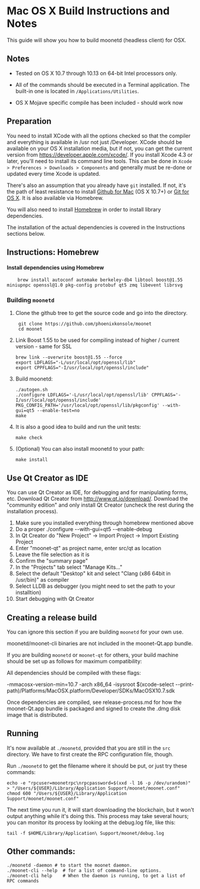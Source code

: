 Mac OS X Build Instructions and Notes
====================================
This guide will show you how to build moonetd (headless client) for OSX.

Notes
-----

* Tested on OS X 10.7 through 10.13 on 64-bit Intel processors only.

* All of the commands should be executed in a Terminal application. The
built-in one is located in `/Applications/Utilities`.

* OS X Mojave specific compile has been included - should work now

Preparation
-----------

You need to install XCode with all the options checked so that the compiler
and everything is available in /usr not just /Developer. XCode should be
available on your OS X installation media, but if not, you can get the
current version from https://developer.apple.com/xcode/. If you install
Xcode 4.3 or later, you'll need to install its command line tools. This can
be done in `Xcode > Preferences > Downloads > Components` and generally must
be re-done or updated every time Xcode is updated.

There's also an assumption that you already have `git` installed. If
not, it's the path of least resistance to install [Github for Mac](https://mac.github.com/)
(OS X 10.7+) or
[Git for OS X](https://code.google.com/p/git-osx-installer/). It is also
available via Homebrew.

You will also need to install [Homebrew](http://brew.sh) in order to install library
dependencies.

The installation of the actual dependencies is covered in the Instructions
sections below.

Instructions: Homebrew
----------------------

#### Install dependencies using Homebrew

        brew install autoconf automake berkeley-db4 libtool boost@1.55 miniupnpc openssl@1.0 pkg-config protobuf qt5 zmq libevent librsvg 
        

### Building `moonetd`

1. Clone the github tree to get the source code and go into the directory.

        git clone https://github.com/phoenixkonsole/moonet
        cd moonet

2.  Link Boost 1.55 to be used for compiling instead of higher / current version - same for SSL

        brew link --overwrite boost@1.55 --force
        export LDFLAGS="-L/usr/local/opt/openssl/lib"
        export CPPFLAGS="-I/usr/local/opt/openssl/include"
        

3.  Build moonetd:

        ./autogen.sh
        ./configure LDFLAGS='-L/usr/local/opt/openssl/lib' CPPFLAGS='-I/usr/local/opt/openssl/include' PKG_CONFIG_PATH='/usr/local/opt/openssl/lib/pkgconfig' --with-gui=qt5 --enable-test=no
        make

4.  It is also a good idea to build and run the unit tests:

        make check

5.  (Optional) You can also install moonetd to your path:

        make install

Use Qt Creator as IDE
------------------------
You can use Qt Creator as IDE, for debugging and for manipulating forms, etc.
Download Qt Creator from http://www.qt.io/download/. Download the "community edition" and only install Qt Creator (uncheck the rest during the installation process).

1. Make sure you installed everything through homebrew mentioned above
2. Do a proper ./configure --with-gui=qt5 --enable-debug
3. In Qt Creator do "New Project" -> Import Project -> Import Existing Project
4. Enter "moonet-qt" as project name, enter src/qt as location
5. Leave the file selection as it is
6. Confirm the "summary page"
7. In the "Projects" tab select "Manage Kits..."
8. Select the default "Desktop" kit and select "Clang (x86 64bit in /usr/bin)" as compiler
9. Select LLDB as debugger (you might need to set the path to your installtion)
10. Start debugging with Qt Creator

Creating a release build
------------------------
You can ignore this section if you are building `moonetd` for your own use.

moonetd/moonet-cli binaries are not included in the moonet-Qt.app bundle.

If you are building `moonetd` or `moonet-qt` for others, your build machine should be set up
as follows for maximum compatibility:

All dependencies should be compiled with these flags:

 -mmacosx-version-min=10.7
 -arch x86_64
 -isysroot $(xcode-select --print-path)/Platforms/MacOSX.platform/Developer/SDKs/MacOSX10.7.sdk

Once dependencies are compiled, see release-process.md for how the moonet-Qt.app
bundle is packaged and signed to create the .dmg disk image that is distributed.

Running
-------

It's now available at `./moonetd`, provided that you are still in the `src`
directory. We have to first create the RPC configuration file, though.

Run `./moonetd` to get the filename where it should be put, or just try these
commands:

    echo -e "rpcuser=moonetrpc\nrpcpassword=$(xxd -l 16 -p /dev/urandom)" > "/Users/${USER}/Library/Application Support/moonet/moonet.conf"
    chmod 600 "/Users/${USER}/Library/Application Support/moonet/moonet.conf"

The next time you run it, it will start downloading the blockchain, but it won't
output anything while it's doing this. This process may take several hours;
you can monitor its process by looking at the debug.log file, like this:

    tail -f $HOME/Library/Application\ Support/moonet/debug.log

Other commands:
-------

    ./moonetd -daemon # to start the moonet daemon.
    ./moonet-cli --help  # for a list of command-line options.
    ./moonet-cli help    # When the daemon is running, to get a list of RPC commands
